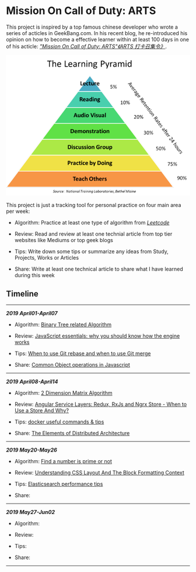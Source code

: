 # Mission On Call of Duty: ARTS

This project is inspired by a top famous chinese developer who wrote a series of acticles in GeekBang.com. In his recent blog, he re-introduced his opinion on how to become a effective learner within at least 100 days in one of his acticle: *["Mission On Call of Duty: ARTS"《ARTS 打卡召集令》](https://time.geekbang.org/column/article/85839)*.

![The Learning Pyramid](./files/learning_pyramid.png)  

This project is just a tracking tool for personal practice on four main area per week:

- Algorithm: Practice at least one type of algorithm from *[Leetcode](https://leetcode.com/)*

- Review: Read and review at least one technial article from top tier websites like Mediums or top geek blogs

- Tips: Write down some tips or summarize any ideas from Study, Projects, Works or Articles

- Share: Write at least one technical article to share what I have learned during this week  

## Timeline

---

***2019 April01-April07***

- Algorithm: [Binary Tree related Algorithm](0-Algorithm/20190407-alg.md)

- Review: [JavaScript essentials: why you should know how the engine works](1-Review/20190407-review.md)

- Tips: [When to use Git rebase and when to use Git merge](2-Tips/20190407-tips.md)

- Share: [Common Object operations in Javascript](3-Share/20190407-share.md)

---

***2019 April08-April14***

- Algorithm: [2 Dimension Matrix Algorithm](0-Algorithm/20190414-alg.md)

- Review: [Angular Service Layers: Redux, RxJs and Ngrx Store - When to Use a Store And Why?](1-Review/20190414-review.md)

- Tips: [docker useful commands & tips](2-Tips/20190414-tips.md)

- Share: [The Elements of Distributed Architecture](3-Share/20190414-share.md)

---

***2019 May20-May26***

- Algorithm: [Find a number is prime or not](0-Algorithm/20190526-alg.md)

- Review: [Understanding CSS Layout And The Block Formatting Context](1-Review/20190526-review.md)

- Tips: [Elasticsearch performance tips](2-Tips/20190526-tips.md)

- Share: [](3-Share/20190526-share.md)

---

***2019 May27-Jun02***

- Algorithm: [](0-Algorithm/20190526-alg.md)

- Review: [](1-Review/20190526-review.md)

- Tips: [](2-Tips/20190526-tips.md)

- Share: [](3-Share/20190526-share.md)

---